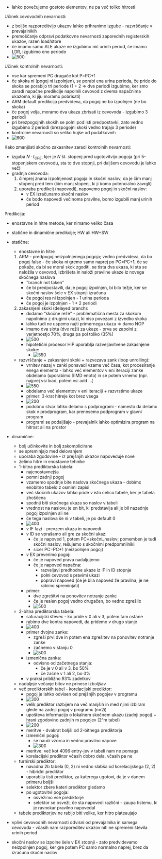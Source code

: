 - lahko povečujemo gostoto elementov, ne pa več toliko hitrosti

Učinek cevovodnih nevarnosti:
- z boljšo razporeditvijo ukazov lahko prihranimo izgube - razvrščanje v prevajalnikih
- premoščanje odpravi podatkovne nevarnosti zaporednih registerskih ukazov, razen load/store
- če imamo samo ALE ukaze ne izgubimo nič urinih period, če imamo LDR, izgubimo eno periodo
- ![500](../../Images2/Pasted%20image%2020241210105424.png)

Učinek kontrolnih nevarnosti:
- vse kar spremeni PC drugače kot P=PC+1
- če skoka ni (pogoj ni izpolnjen), se porabi ena urina perioda, če pride do skoka se porabijo tri periode (1 + 2 => dve periodi izgubimo, ker smo zaradi napačne predikcije napolnili cevovod z dvema napačnima ukazoma, ki jiju moramo pobrisati)
- ARM default predikcija predvideva, da pogoj ne bo izpolnjen (ne bo skoka)
- če pogoj velja, moramo dva ukaza zbrisati iz cevovoda - izgubimo 3 periodi
- pri brezpogojnih skokih se polni pod isti predpostavki, zato vedno izgubimo 2 periodi (brezpogojni skoki vedno trajajo 3 periode)
- kontrolne nevarnosti so veliko hujše od podatkovnih
- ![600](../../Images2/Pasted%20image%2020241210110216.png)

Kako zmanjšati skočno zakasnitev zaradi kontrolnih nevarnosti:
- izguba $N \cdot t_{CPE}$, kjer je $N$ št. stopenj pred ugotovitvijo pogoja (pri 5-stopenjskem cevovodu, sta to dve stopnji, pri daljšem cevovodu je lahko več)
- gradnja cevovoda:
	1. čimprej znana izpolnjenost pogoja in skočni naslov, da je čim manj stopenj pred tem (čim manj stopenj, ki ji bomo potencialno zavrgli)
	2. uporaba predikcij (napovedi), napovemo pogoj in skočni naslov:
		- v EX izračunamo skočni naslov
		- če bodo napovedi večinoma pravilne, bomo izgubili manj urinih period

Predikcija:
- enostavne in hitre metode, ker nimamo veliko časa
- statične in dinamične predikcije; HW ali HW+SW
- statične:
	- enostavne in hitre
	1. ARM - predpogoj neizpolnjenega pogoja; vedno predvideva, da bo pogoj false - če skoka ni gremo samo naprej po PC=PC+1, če se pokaže, da bi se moral skok zgoditi, se tista dva ukaza, ki sta se naložila v cevovod, izbrišeta in naloži pravilne ukaze iz novega skočnega naslova
		- "branch not taken"
		- če bi predpostavili, da je pogoj izpolnjen, bi bilo težje, ker se skočni naslov šele v EX stopnji izračuna
		- če pogoj res ni izpolnjen - 1 urina perioda
		- če pogoj je izpolnjen - 1 + 2 periodi
	2. zakasnjeni skoki (delayed branch):
		- dodamo "skočne reže" - problematična mesta za skokom napolnimo z drugimi ukazi, ki niso povezani z izvedbo skoka
		- lahko tudi ne uspemo najti primernega ukaza => damo NOP
		- imamo dva slota (dve reži) za ukaze - prva se zapolni z verjetnostjo 70%, druga pa pol toliko (35%)
		- ![500](../../Images2/Pasted%20image%2020241210113702.png)
		- hipotetični procesor HiP uporablja razveljavitvene zakasnjene skoke:
			- ![550](../../Images2/Pasted%20image%2020241210113845.png)
	- razvrščanje + zakasnjeni skoki + razvezava zank (loop unrolling):
		- vrnitev nazaj v zanki ponavadi vzame več časa, kot procesiranje enega elementa - lahko več elementov v eni iteraciji zanke obdelamo (uporabimo SIMD enoto) in se potem vrnemo (npr. najprej vsi load, potem vsi add ...)
		- ![550](../../Images2/Pasted%20image%2020241217105658.png)
		- obdelamo več elementov v eni iteraciji + razvrstimo ukaze
		- primer: 3-krat hitreje kot brez vsega
		- ![200](../../Images2/Pasted%20image%2020241210114605.png)
		- podobno stvar lahko delamo s podprogrami - namesto da delamo skok v prodprogram, kar prenesemo podprogram v glavni program
		- programi se podaljšajo - prevajalnik lahko optimizira program na hitrost ali na prostor
- dinamične:
	- bolj učinkovite in bolj zakomplicirane
	- se spreminjajo med delovanjem
	- uporaba zgodovine - iz prejšnjih ukazov napoveduje nove
	- želimo hitre in enostavne tehnike
	- 1-bitna prediktorska tabela:
		- najenostavnejša
		- pomni zadnji pogoj
		- vzamemo spodnje bite naslova skočnega ukaza - dobimo enobitno tabelo z osmimi zapisi
		- več skočnih ukazov lahko pride v isto celico tabele, ker je tabela zhoščena
		- spodnji biti skočnega ukaza so naslov v tabeli
		- vrednost na naslovu je en bit, ki predstavlja ali je bil nazadnje pogoj izpolnjen ali ne
		- če tega naslova še ni v tabeli, je po default 0
		- ![400](../../Images2/Pasted%20image%2020241210115530.png)
		- v IF fazi - prevzem ukaza in napovedi
		- v ID se vprašamo ali gre za skočni ukaz:
			- če je napoved 1, potem PC=skočni_naslov; pomemben je tudi skočni naslov, rešujemo s skočnimi predpomnilniki
			- sicer PC=PC+1 (neizpolnjen pogoj)
		- v EX preverimo pogoj:
			- če je napoved prava nadaljujemo
			- če je napoved napačna:
				- razveljavi predhodne ukaze iz IF in ID stopnje
				- polni cevovod s pravimi ukazi
				- popravi napoved (če je bila napoved že pravilna, je ne rabimo spreminjati)
		- primer:
			- dve zgrešitvi na ponovitev notranje zanke
			- če je realen pogoj vedno drugačen, bo vedno zgrešilo
			- ![500](../../Images2/Pasted%20image%2020241210123024.png)
	- 2-bitna prediktorska tabela:
		- saturacijski števec - ko pride v 0 ali v 3, potem tam ostane
		- rabimo dve kontra napovedi, da pridemo v drugo stanje
		- ![400](../../Images2/Pasted%20image%2020241210123321.png)
		- primer dvojne zanke:
			- zgreši prvi dve in potem ena zgrešitev na ponovitev notranje zanke
			- začnemo v stanju 0
			- ![500](../../Images2/Pasted%20image%2020241210123423.png)
		- izmenična zanka:
			- odvisno od začetnega stanja:
				- če je v 0 ali v 3, bo 50%
				- če začne v 1 ali 2, bo 0%
		- v praksi približno 93% zadetkov
	- nadaljnje večanje bitov ne prinese izboljšav
	- več prediktorskih tabel - korelacijski prediktor:
		- pogoj je lahko odvisen od prejšnjih pogojev v programu
		- ![300](../../Images2/Pasted%20image%2020241210124029.png)
		- velik prediktor razbijem na več manjših in med njimi izbiram glede na zadnji pogoj v programu (n=2i)
		- upošteva informacijo o lokalnem skočnem ukazu (zadnji pogoj) + hrani zgodovino zadnjih m pogojev (2^m tabel)
		- ![200](../../Images2/Pasted%20image%2020241210124301.png)
		- meritve - dvakrat boljši od 2-bitnega prediktorja
		- izmenični pogoj:
			- se nauči vzorca in vedno pravilno napove
			- ![300](../../Images2/Pasted%20image%2020241210124556.png)
		- meritve: več kot 4096 entry-jev v tabeli nam ne pomaga
		- korelacijski prediktor včasih dobro dela, včasih pa ne
	- turnirski prediktor:
		- navadna 2b tabela (0, 2) ni vedno slabša od korelacijskega (2, 2) - hibridni prediktor
		- uporablja tisti prediktor, za katerega ugotovi, da je v danem primeru boljši
		- selektor zbere kateri prediktor gledamo
		- po ugotovitvi pogoja:
			- osvežimo vse prediktorje
			- selektor se osveži, če sta napovedi različni - zaupa tistemu, ki je ravnokar pravilno napovedal
	- tabele prediktorjev ne rabijo biti velike, ker hitro plateaujajo


- vplivi cevovodnih nevarnosti odvisni od prevajalnika in samega cevovoda - včasih nam razporeditev ukazov niti ne spremeni števila urinih period
- skočni naslov se izpolne šele v EX stopnji - zato predvidevamo neizpolnjen pogoj, ker gre potem PC samo normalno naprej, brez da izračuna skočni naslov
